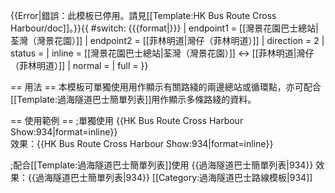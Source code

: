 {{Error|錯誤：此模板已停用。請見[[Template:HK Bus Route Cross Harbour/doc]]。}}{{ #switch: {{{format|}}}
  | endpoint1 = [[灣景花園巴士總站|荃灣（灣景花園）]]
  | endpoint2 = [[菲林明道|灣仔（菲林明道）]]
  | direction = 2
  | status = 
  | inline = [[灣景花園巴士總站|荃灣（灣景花園）]] ↔ [[菲林明道|灣仔（菲林明道）]]
  | normal = 
  | full = 
}}<noinclude>

== 用法 ==
本模板可單獨使用用作顯示有關路綫的兩邊總站或循環點，亦可配合[[Template:過海隧道巴士簡單列表]]用作顯示多條路綫的資料。

== 使用範例 ==
;單獨使用
<nowiki>{{HK Bus Route Cross Harbour Show:934|format=inline}}</nowiki><br>
效果：{{HK Bus Route Cross Harbour Show:934|format=inline}}

;配合[[Template:過海隧道巴士簡單列表]]使用
<nowiki>{{過海隧道巴士簡單列表|934}}</nowiki>
效果：{{過海隧道巴士簡單列表|934}}
[[Category:過海隧道巴士路線模板|934]]</noinclude>